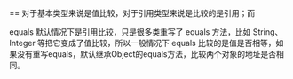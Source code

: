 == 对于基本类型来说是值比较，对于引用类型来说是比较的是引用；而

equals 默认情况下是引用比较，只是很多类重写了 equals 方法，比如 String、Integer 等把它变成了值比较，所以一般情况下 equals 比较的是值是否相等，如果没有重写equals，默认继承Object的equals方法，比较两个对象的地址是否相同。 